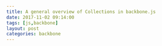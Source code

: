 ```yaml
---
title: A general overview of Collections in backbone.js
date: 2017-11-02 09:14:00
tags: [js,backbone]
layout: post
categories: backbone
---
```


<!-- more -->
